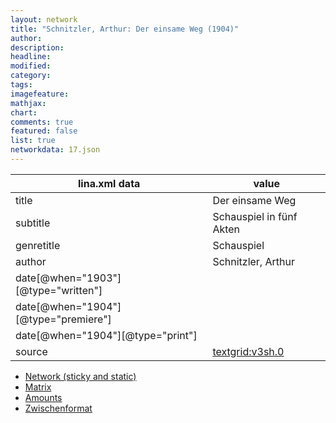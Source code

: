 ```yaml
---
layout: network
title: "Schnitzler, Arthur: Der einsame Weg (1904)"
author:
description:
headline:
modified:
category:
tags:
imagefeature: 
mathjax: 
chart: 
comments: true
featured: false
list: true
networkdata: 17.json
---
```

lina.xml data  | value
------------- | -------------
title|Der einsame Weg
subtitle|Schauspiel in fünf Akten
genretitle|Schauspiel
author|Schnitzler, Arthur
date[@when="1903"][@type="written"]|
date[@when="1904"][@type="premiere"]|
date[@when="1904"][@type="print"]|
source|[textgrid:v3sh.0](https://textgridlab.org/1.0/tgcrud-public/rest/textgrid:v3sh.0/data)



* [Network (sticky and static)](/network17)
* [Matrix](/matrix17)
* [Amounts](/amounts17)
* [Zwischenformat](/lina17 )
